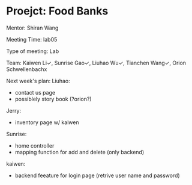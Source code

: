 # Proejct: Food Banks

Mentor: Shiran Wang

Meeting Time: lab05

Type of meeting: Lab

Team: Kaiwen Li✓, Sunrise Gao✓, Liuhao Wu✓, Tianchen Wang✓, Orion Schwellenbachx

Next week's plan:
Liuhao:
- contact us page
- possiblely story book (?orion?)

Jerry:
- inventory page w/ kaiwen

Sunrise:
- home controller
- mapping function for add and delete (only backend)

kaiwen:
- backend feeature for login page (retrive user name and password)
